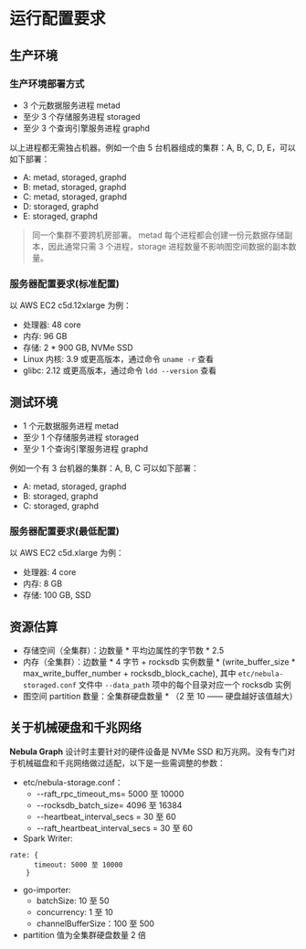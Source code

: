 # 运行配置要求

## 生产环境

### 生产环境部署方式

* 3 个元数据服务进程 metad
* 至少 3 个存储服务进程 storaged
* 至少 3 个查询引擎服务进程 graphd

以上进程都无需独占机器。例如一个由 5 台机器组成的集群：A, B, C, D, E，可以如下部署：

- A: metad, storaged, graphd
- B: metad, storaged, graphd
- C: metad, storaged, graphd
- D: storaged, graphd
- E: storaged, graphd

> 同一个集群不要跨机房部署。
> metad 每个进程都会创建一份元数据存储副本，因此通常只需 3 个进程，storage 进程数量不影响图空间数据的副本数量。

### 服务器配置要求(标准配置)

以 AWS EC2 c5d.12xlarge 为例：

* 处理器: 48 core
* 内存: 96 GB
* 存储: 2 * 900 GB, NVMe SSD
* Linux 内核: 3.9 或更高版本，通过命令 `uname -r` 查看
* glibc: 2.12 或更高版本，通过命令 `ldd --version` 查看

## 测试环境

* 1 个元数据服务进程 metad
* 至少 1 个存储服务进程 storaged
* 至少 1 个查询引擎服务进程 graphd

例如一个有 3 台机器的集群：A, B, C 可以如下部署：

- A: metad, storaged, graphd
- B: storaged, graphd
- C: storaged, graphd

### 服务器配置要求(最低配置)

以 AWS EC2 c5d.xlarge 为例：

* 处理器: 4 core
* 内存: 8 GB
* 存储: 100 GB, SSD

## 资源估算

* 存储空间（全集群）：边数量 * 平均边属性的字节数 * 2.5
* 内存（全集群）：边数量 * 4 字节 + rocksdb 实例数量 * (write_buffer_size * max_write_buffer_number + rocksdb_block_cache), 其中 `etc/nebula-storaged.conf` 文件中 `--data_path` 项中的每个目录对应一个 rocksdb 实例
* 图空间 partition 数量：全集群硬盘数量 * （2 至 10 —— 硬盘越好该值越大）

## 关于机械硬盘和千兆网络

**Nebula Graph** 设计时主要针对的硬件设备是 NVMe SSD 和万兆网。没有专门对于机械磁盘和千兆网络做过适配，以下是一些需调整的参数：

- etc/nebula-storage.conf：
  * --raft_rpc_timeout_ms= 5000 至 10000
  * --rocksdb_batch_size= 4096 至 16384
  * --heartbeat_interval_secs = 30 至 60
  * --raft_heartbeat_interval_secs = 30 至 60
- Spark Writer:
```
rate: {
      timeout: 5000 至 10000
    }
```
- go-importer:
  * batchSize: 10 至 50
  * concurrency: 1 至 10
  * channelBufferSize：100 至 500
- partition 值为全集群硬盘数量 2 倍